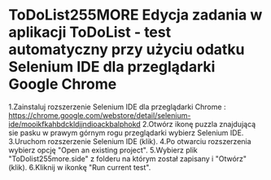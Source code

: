 # ToDoList255MORE Edycja zadania w aplikacji ToDoList - test automatyczny przy użyciu odatku Selenium IDE dla przeglądarki Google Chrome
1.Zainstaluj rozszerzenie Selenium IDE dla przeglądarki Chrome : https://chrome.google.com/webstore/detail/selenium-ide/mooikfkahbdckldjjndioackbalphokd
2.Otwórz ikonę puzzla znajdującą sie  pasku w prawym górnym rogu przeglądarki wybierz Selenium IDE.
3.Uruchom rozszerzenie Selenium IDE (klik).
4.Po otwarciu rozszerzenia wybierz opcję "Open an existing project".
5.Wybierz plik "ToDolist255more.side" z folderu na którym został zapisany i "Otwórz" (klik).
6.Kliknij w ikonkę "Run current test".

